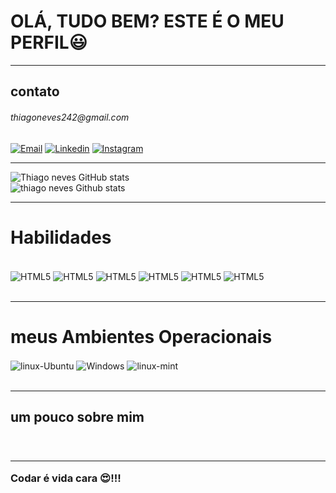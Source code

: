 <!DOCTYPE html>
<html>
<head>
</head>
<body>
    <div>
        <h1> OLÁ, TUDO BEM? ESTE É O MEU PERFIL😃 </h1>
    </div><hr/>
    <h2>contato</h2> <h6>thiagoneves242@gmail.com</h6>

[![Email](https://img.shields.io/badge/Gmail-D14836?style=for-the-badge&logo=gmail&logoColor=white)](https://mail.google.com/)
[![Linkedin](https://img.shields.io/badge/LinkedIn-0077B5?style=for-the-badge&logo=linkedin&logoColor=white)](https://www.linkedin.com/in/thiago-pereira-neves-180778156/)
[![Instagram](https://img.shields.io/badge/Instagram-E4405F?style=for-the-badge&logo=instagram&logoColor=white)](https://www.instagram.com/thiagoneves242/)


   <hr>

![Thiago neves GitHub stats](https://github-readme-stats.vercel.app/api?username=ThiagoNeves&show_icons=true&theme=dark)
<br/>
![thiago neves Github stats](https://github-readme-stats.vercel.app/api/top-langs/?username=thiagoneves242&theme=dark)

<hr>
<h1>Habilidades</h1>

<div style="display: inline_block"><br/>
    <img alt="HTML5" align="center" src="https://img.shields.io/badge/HTML5-E34F26?style=for-the-badge&logo=html5&logoColor=white"/>
    <img alt="HTML5" align="center" src="https://img.shields.io/badge/JavaScript-F7DF1E?style=for-the-badge&logo=javascript&logoColor=black"/>
    <img alt="HTML5" align="center" src="https://img.shields.io/badge/Python-14354C?style=for-the-badge&logo=python&logoColor=white"/>
    <img alt="HTML5" align="center" src="https://img.shields.io/badge/Java-ED8B00?style=for-the-badge&logo=java&logoColor=white"/>
    <img alt="HTML5" align="center" src="https://img.shields.io/badge/CSS3-1572B6?style=for-the-badge&logo=css3&logoColor=white"/>
    <img alt="HTML5" align="center" src="https://img.shields.io/badge/MySQL-00000F?style=for-the-badge&logo=mysql&logoColor=white"/>
</div><br/>

<div><hr/>
    <h1>
        meus Ambientes Operacionais 
    </h1>
    <img alt="linux-Ubuntu" align="center" src="https://img.shields.io/badge/Ubuntu-E95420?style=for-the-badge&logo=ubuntu&logoColor=white"/>
    <img alt="Windows" align="center" src="https://img.shields.io/badge/Windows-0078D6?style=for-the-badge&logo=windows&logoColor=white"/>
    <img alt="linux-mint" align="center" src="https://img.shields.io/badge/Linux_Mint-87CF3E?style=for-the-badge&logo=linux-mint&logoColor=white"/>
</div><br/>
<div><hr>
    <h2>
        um pouco sobre mim 
    </h2>
</div><br/>

<h3><hr/>
    Codar é vida cara 😍!!!
</h3>
</body>
</html>
